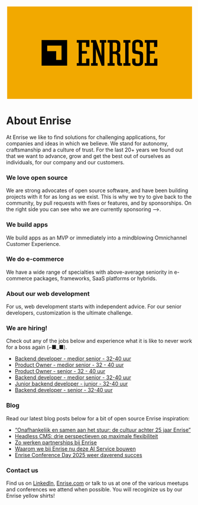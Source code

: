 <p align="center"><a href="https://enrise.com" target="_blank"><img src="https://github.com/enrise/.github/blob/master/images/logo.png?raw=true"></a></p>

# About Enrise

At Enrise we like to find solutions for challenging applications, for companies and ideas in which we believe. We stand for autonomy, craftsmanship and a culture of trust. For the last 20+ years we found out that we want to advance, grow and get the best out of ourselves as individuals, for our company and our customers.

### We love open source

We are strong advocates of open source software, and have been building projects with it for as long as we exist.
This is why we try to give back to the community, by pull requests with fixes or features, and by sponsorships.
On the right side you can see who we are currently sponsoring -->.

### We build apps
We build apps as an MVP or immediately into a mindblowing Omnichannel Customer Experience.

### We do e-commerce
We have a wide range of specialties with above-average seniority in e-commerce packages, frameworks, SaaS platforms or hybrids.

### About our web development
For us, web development starts with independent advice. For our senior developers, customization is the ultimate challenge.

### We are hiring!

Check out any of the jobs below and experience what it is like to never work for a boss again (⌐■_■).

<!-- JOB-LIST:START -->
- [Backend developer - medior  senior - 32-40 uur](https://jobs.enrise.com/developer-team-craft/nl)
- [Product Owner - medior senior - 32 - 40 uur](https://jobs.enrise.com/product-owner-team-craft/nl)
- [Product Owner - senior - 32 - 40 uur](https://jobs.enrise.com/product-owner-team-enigma-2/nl)
- [Backend developer - medior senior - 32-40 uur](https://jobs.enrise.com/backend-developer-team-enigma/nl)
- [Junior backend developer - junior - 32-40 uur](https://jobs.enrise.com/junior-backend-developer-team-enigma/nl)
- [Backend developer - senior - 32-40 uur](https://jobs.enrise.com/backend-developer-team-polaris/nl)
<!-- JOB-LIST:END -->

### Blog

Read our latest blog posts below for a bit of open source Enrise inspiration:

<!-- POST-LIST:START -->
- [“Onafhankelijk en samen aan het stuur: de cultuur achter 25 jaar Enrise”](https://enrise.com/2025/09/25-jaar-enrise/)
- [Headless CMS: drie perspectieven op maximale flexibiliteit](https://enrise.com/2025/08/headless-cms-drie-perspectieven-op-maximale-flexibiliteit/)
- [Zo werken partnerships bij Enrise](https://enrise.com/2025/07/partnerships-bij-enrise/)
- [Waarom we bij Enrise nu deze AI Service bouwen](https://enrise.com/2025/07/waarom-we-nu-deze-ai-service-bouwen/)
- [Enrise Conference Day 2025 weer daverend succes](https://enrise.com/2025/06/enrise-conference-day-2025-weer-daverend-succes/)
<!-- POST-LIST:END -->

### Contact us

Find us on <a href="https://www.linkedin.com/company/enrise/" target="_blank">LinkedIn</a>, <a href="https://enrise.com" target="_blank">Enrise.com</a> or talk to us at one of the various meetups and conferences we attend when possible. You will recoginize us by our Enrise yellow shirts!
